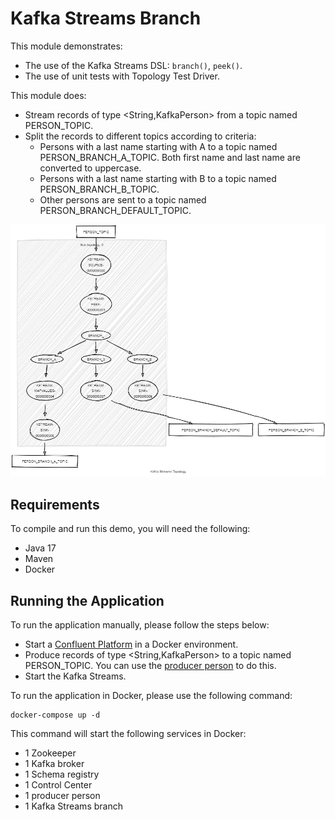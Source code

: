 # Kafka Streams Branch

This module demonstrates:

- The use of the Kafka Streams DSL: `branch()`, `peek()`.
- The use of unit tests with Topology Test Driver.

This module does:

- Stream records of type <String,KafkaPerson> from a topic named PERSON_TOPIC.
- Split the records to different topics according to criteria:
  - Persons with a last name starting with A to a topic named PERSON_BRANCH_A_TOPIC. Both first name and last name are converted to uppercase.
  - Persons with a last name starting with B to a topic named PERSON_BRANCH_B_TOPIC.
  - Other persons are sent to a topic named PERSON_BRANCH_DEFAULT_TOPIC.

![topology.png](topology.png)

## Requirements

To compile and run this demo, you will need the following:

- Java 17
- Maven
- Docker

## Running the Application

To run the application manually, please follow the steps below:

- Start a [Confluent Platform](https://docs.confluent.io/platform/current/quickstart/ce-docker-quickstart.html#step-1-download-and-start-cp) in a Docker environment.
- Produce records of type <String,KafkaPerson> to a topic named PERSON_TOPIC. You can use the [producer person](../specific-producers/kafka-streams-producer-person) to do this.
- Start the Kafka Streams.

To run the application in Docker, please use the following command:

```console
docker-compose up -d
```

This command will start the following services in Docker:

- 1 Zookeeper
- 1 Kafka broker
- 1 Schema registry
- 1 Control Center
- 1 producer person
- 1 Kafka Streams branch
